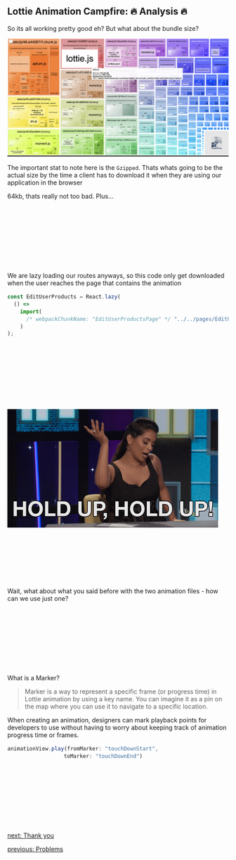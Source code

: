 ## Lottie Animation Campfire: 🔥 Analysis 🔥

So its all working pretty good eh? But what about the bundle size?

![bundlesize](./images/bundlesize.png)

The important stat to note here is the `Gzipped`. Thats whats going to be the actual size by the time a client has to download it when they are using our application in the browser

64kb, thats really not too bad. Plus...

<br></br>
<br></br>
<br></br>
<br></br>


We are lazy loading our routes anyways, so this code only get downloaded when the user reaches the page that contains the animation

```jsx
const EditUserProducts = React.lazy(
  () =>
    import(
      /* webpackChunkName: "EditUserProductsPage" */ "../../pages/EditUserProducts"
    )
);
```
<br></br>
<br></br>
<br></br>
<br></br>

![holdup](./images/holdup.gif)
<br></br>
<br></br>
<br></br>
<br></br>

Wait, what about what you said before with the two animation files - how can we use just one?

<br></br>
<br></br>
<br></br>
<br></br>

What is a Marker?
> Marker is a way to represent a specific frame (or progress time) in Lottie animation by using a key name. You can imagine it as a pin on the map where you can use it to navigate to a specific location.

 When creating an animation, designers can mark playback points for developers to use without having to worry about keeping track of animation progress time or frames.

 ```jsx
 animationView.play(fromMarker: "touchDownStart",
                   toMarker: "touchDownEnd")
```


<br></br>
<br></br>
<br></br>
<br></br>

[next: Thank you](thankyou.md)

[previous: Problems](problems.md)

